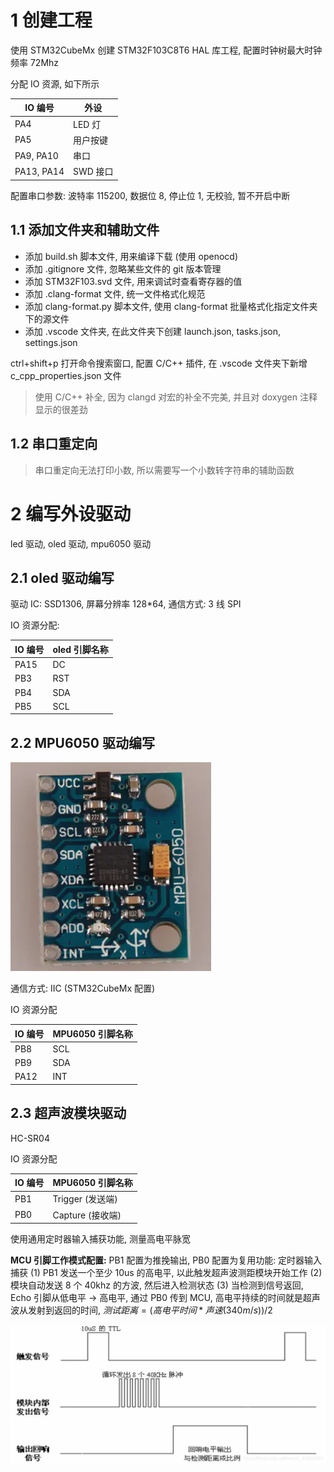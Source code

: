# 1 创建工程

使用 STM32CubeMx 创建 STM32F103C8T6 HAL 库工程, 配置时钟树最大时钟频率 72Mhz

分配 IO 资源, 如下所示

| IO 编号    | 外设     |
| ---------- | -------- |
| PA4        | LED 灯   |
| PA5        | 用户按键 |
| PA9, PA10  | 串口     |
| PA13, PA14 | SWD 接口 |

配置串口参数: 波特率 115200, 数据位 8, 停止位 1, 无校验, 暂不开启中断

## 1.1 添加文件夹和辅助文件

* 添加 build.sh 脚本文件, 用来编译下载 (使用 openocd)
* 添加 .gitignore 文件, 忽略某些文件的 git 版本管理
* 添加 STM32F103.svd 文件, 用来调试时查看寄存器的值
* 添加 .clang-format 文件, 统一文件格式化规范
* 添加 clang-format.py 脚本文件, 使用 clang-format 批量格式化指定文件夹下的源文件
* 添加 .vscode 文件夹, 在此文件夹下创建 launch.json, tasks.json, settings.json

ctrl+shift+p 打开命令搜索窗口, 配置 C/C++ 插件, 在 .vscode 文件夹下新增 c_cpp_properties.json 文件

> 使用  C/C++ 补全, 因为 clangd 对宏的补全不完美, 并且对 doxygen 注释显示的很差劲

## 1.2 串口重定向

> 串口重定向无法打印小数, 所以需要写一个小数转字符串的辅助函数

# 2 编写外设驱动

led 驱动, oled 驱动, mpu6050 驱动

## 2.1 oled 驱动编写

驱动 IC: SSD1306, 屏幕分辨率 128*64, 通信方式: 3 线 SPI

IO 资源分配:

| IO 编号 | oled 引脚名称 |
| ------- | ------------- |
| PA15    | DC            |
| PB3     | RST           |
| PB4     | SDA           |
| PB5     | SCL           |

## 2.2 MPU6050 驱动编写

![1709382067410](images/1709382067410.png)

通信方式: IIC (STM32CubeMx 配置)

IO 资源分配

| IO 编号 | MPU6050 引脚名称 |
| ------- | ---------------- |
| PB8     | SCL              |
| PB9     | SDA              |
| PA12    | INT              |

## 2.3 超声波模块驱动

HC-SR04

IO 资源分配

| IO 编号 | MPU6050 引脚名称 |
| ------- | ---------------- |
| PB1     | Trigger (发送端) |
| PB0     | Capture (接收端) |

使用通用定时器输入捕获功能, 测量高电平脉宽

**MCU 引脚工作模式配置:** PB1 配置为推挽输出, PB0 配置为复用功能: 定时器输入捕获
(1) PB1 发送一个至少 10us 的高电平, 以此触发超声波测距模块开始工作
(2) 模块自动发送 8 个 40khz 的方波, 然后进入检测状态
(3) 当检测到信号返回, Echo 引脚从低电平 -> 高电平, 通过 PB0 传到 MCU, 高电平持续的时间就是超声波从发射到返回的时间, $测试距离=(高电平时间*声速 (340m/s))/2$

![1709533476270](images/1709533476270.png)
